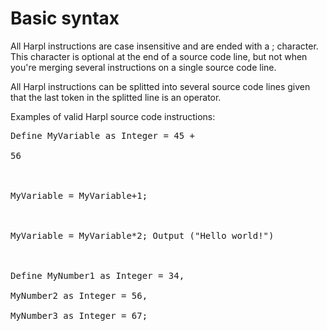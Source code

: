 # Basic syntax #

All Harpl instructions are case insensitive and are ended with a ; character. This character is optional at the end of a source code line, but not when you're merging several instructions on a single source code line.

All Harpl instructions can be splitted into several source code lines given that the last token in the splitted line is an operator.

Examples of valid Harpl source code instructions:
<pre>
Define MyVariable as Integer = 45 +<br>
56<br>
<br>
MyVariable = MyVariable+1;<br>
<br>
MyVariable = MyVariable*2; Output ("Hello world!")<br>
<br>
Define MyNumber1 as Integer = 34,<br>
MyNumber2 as Integer = 56,<br>
MyNumber3 as Integer = 67;<br>
<br>
</pre>